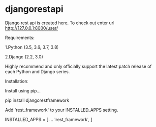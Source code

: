 # djangorestapi
Django rest api is created here.
To check out enter url
http://127.0.0.1:8000/user/

Requirements:

1.Python (3.5, 3.6, 3.7, 3.8)

2.Django (2.2, 3.0)

Highly recommend and only officially support the latest patch release of each Python and Django series.

Installation:

Install using pip...

pip install djangorestframework

Add 'rest_framework' to your INSTALLED_APPS setting.

INSTALLED_APPS = [
    ...
    'rest_framework',
]
